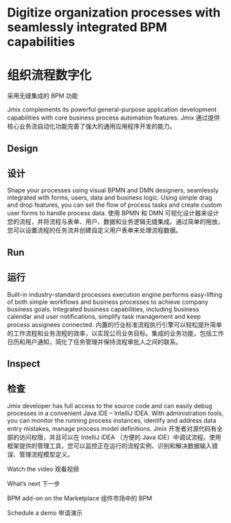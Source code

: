 # Digitize organization processes with seamlessly integrated BPM capabilities
# 组织流程数字化
  采用无缝集成的 BPM 功能

Jmix complements its powerful general-purpose application development capabilities with core business process automation features.
Jmix 通过提供核心业务流自动化功能完善了强大的通用应用程序开发的能力。

## Design
## 设计
Shape your processes using visual BPMN and DMN designers, seamlessly integrated with forms, users, data and business logic. Using simple drag and drop features, you can set the flow of process tasks and create custom user forms to handle process data.
使用 BPMN 和 DMN 可视化设计器来设计您的流程，并将流程与表单、用户、数据和业务逻辑无缝集成。通过简单的拖放，您可以设置流程的任务流并创建自定义用户表单来处理流程数据。

## Run
## 运行
Built-in industry-standard processes execution engine performs easy-lifting of both simple workflows and business processes to achieve company business goals. Integrated business capabilities, including business calendar and user notifications, simplify task management and keep process assignees connected.
内置的行业标准流程执行引擎可以轻松提升简单的工作流程和业务流程的效率，以实现公司业务目标。集成的业务功能，包括工作日历和用户通知，简化了任务管理并保持流程审批人之间的联系。

## Inspect
## 检查
Jmix developer has full access to the source code and can easily debug processes in a convenient Java IDE – IntelliJ IDEA. With administration tools, you can monitor the running process instances, identify and address data entry mistakes, manage process model definitions.
Jmix 开发者对源代码有全部的访问权限，并且可以在 IntelliJ IDEA （方便的 Java IDE）中调试流程。使用框架提供的管理工具，您可以监控正在运行的流程实例、识别和解决数据输入错误、管理流程模型定义。

Watch the video
观看视频

What’s next
下一步

BPM add-on on the Marketplace
组件市场中的 BPM

Schedule a demo
申请演示
